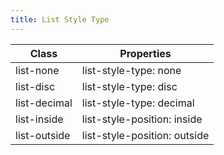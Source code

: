 ```yaml
---
title: List Style Type
---
```


| Class       | Properties               |
| ----------- | ------------------------ |
| list-none | list-style-type: none |
| list-disc | list-style-type: disc |
| list-decimal | list-style-type: decimal |
| list-inside | list-style-position: inside |
| list-outside | list-style-position: outside |